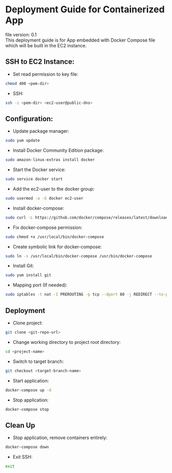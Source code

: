 # Deployment Guide for Containerized App
file version: 0.1  
This deployment guide is for App embedded with Docker Compose file which will be built in the EC2 instance.

## SSH to EC2 Instance:
* Set read permission to key file:
```bash
chmod 400 <pem-dir>
```

* SSH:
```bash
ssh -i <pem-dir> <ec2-user@public-dns>
```
## Configuration:
* Update package manager:
```bash
sudo yum update
```

* Install Docker Community Edition package:
```bash
sudo amazon-linux-extras install docker
```

* Start the Docker service:
```bash
sudo service docker start
```

* Add the ec2-user to the docker group:
```bash
sudo usermod -a -G docker ec2-user
```

* Install docker-compose:
```bash
sudo curl -L https://github.com/docker/compose/releases/latest/download/docker-compose-$(uname -s)-$(uname -m) -o /usr/local/bin/docker-compose
```

* Fix docker-compose permission:
```bash
sudo chmod +x /usr/local/bin/docker-compose
```

* Create symbolic link for docker-compose:
```bash
sudo ln -s /usr/local/bin/docker-compose /usr/bin/docker-compose
```

* Install Git:
```bash
sudo yum install git
```

* Mapping port (If needed):
```bash
sudo iptables -t nat -I PREROUTING -p tcp --dport 80 -j REDIRECT --to-ports <project-port>
```

## Deployment
* Clone project:
```bash
git clone <git-repo-url>
```

* Change working directory to project root directory:
```bash
cd <project-name>
```

* Switch to target branch:
```bash
git checkout <target-branch-name>
```

* Start application:
```bash
docker-compose up -d
```

* Stop application:
```bash
docker-compose stop
```

## Clean Up
* Stop application, remove containers entirely:
```bash
docker-compose down
```

* Exit SSH:
```bash
exit
```
